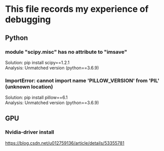 # This file records my experience of debugging
## Python
### module "scipy.misc" has no attribute to "imsave"
Solution: pip install scipy==1.2.1  
Analysis: Unmatched version (python==3.6.9)  
### ImportError: cannot import name 'PILLOW_VERSION' from 'PIL' (unknown location)
Solution: pip install pillow==6.1   
Analysis: Unmatched version (python==3.6.9)  
## GPU
### Nvidia-driver install
https://blog.csdn.net/u012759136/article/details/53355781
